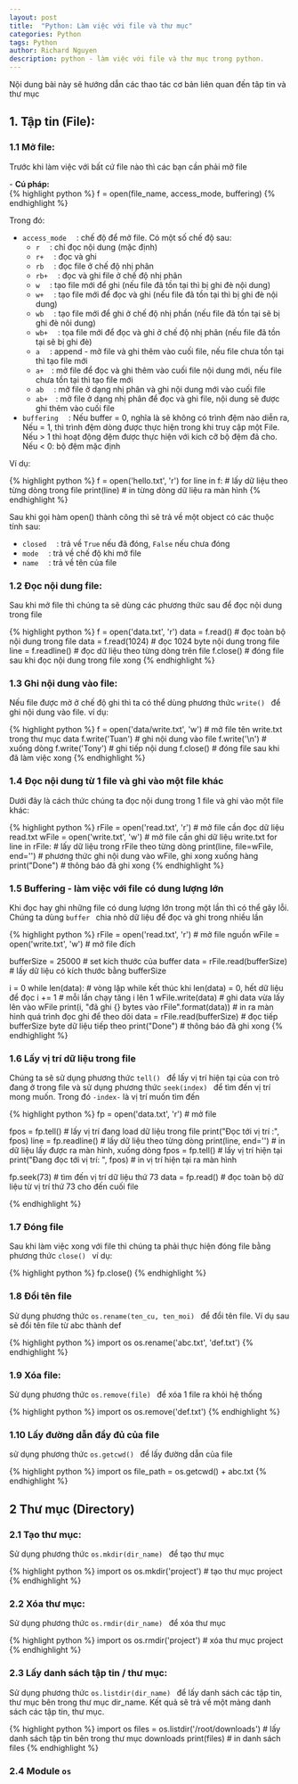```yaml
---
layout: post
title:  "Python: Làm việc với file và thư mục"
categories: Python
tags: Python
author: Richard Nguyen
description: python - làm việc với file và thư mục trong python.
---
```


Nội dung bài này sẽ hướng dẫn các thao tác cơ bản liên quan đến tâp tin và thư mục

## 1. Tập tin (File):

### 1.1 Mở file: 

Trước khi làm việc với bất cứ file nào thì các bạn cần phải mở file

\- **Cú pháp:**  
{% highlight python %}
f = open(file_name, access_mode, buffering)
{% endhighlight %}

Trong đó:

* `access_mode  ` : chế độ để mở file. Có một số chế độ sau:
    * `r  ` : chỉ đọc nội dung (mặc định)
    * `r+  ` : đọc và ghi
    * `rb  ` : đọc file ở chế độ nhị phân
    * `rb+  ` : đọc và ghi file ở chế độ nhị phân
    * `w  ` : tạo file mới để ghi (nếu file đã tồn tại thì bị ghi đè nội dung)
    * `w+  ` : tạo file mới để đọc và ghi (nếu file đã tồn tại thì bị ghi đè nội dung)
    * `wb  ` : tạo file mới để ghi ở chế độ nhị phần (nếu file đã tồn tại sẽ bị ghi đè nôi dung)
    * `wb+  ` : tọa file mới để đọc và ghi ở chế độ nhị phân (nếu file đã tồn tại sẽ bị ghi đè)
    * `a  ` : append - mở file và ghi thêm vào cuối file, nếu file chưa tồn tại thì tạo file mới
    * `a+  `: mở file để đọc và ghi thêm vào cuối file nội dung mới, nếu file chưa tồn tại thì tạo file mới
    * `ab  ` : mở file ở dạng nhị phân và ghi nội dung mới vào cuối file
    * `ab+  `: mở file ở dạng nhị phân để đọc và ghi file, nội dung sẽ được ghi thêm vào cuối file
* `buffering  ` : Nếu buffer = 0, nghĩa là sẽ không có trình đệm nào diễn ra, Nếu = 1, thì trình đệm dòng được thực hiện trong khi truy cập một File. Nếu > 1 thì hoạt động đệm được thực hiện với kích cỡ bộ đệm đã cho. Nếu < 0: bộ đệm mặc định

Ví dụ:

{% highlight python %}
f = open('hello.txt', 'r')
for line in f: # lấy dữ liệu theo từng dòng trong file
    print(line) # in từng dòng dữ liệu ra màn hình
{% endhighlight %}

Sau khi gọi hàm open() thành công thì sẽ trả về một object có các thuộc tính sau:

* `closed  ` : trả về `True` nếu đã đóng, `False` nếu chưa đóng
* `mode  ` : trả về chế độ khi mở file
* `name  ` : trả về tên của file

### 1.2 Đọc nội dung file:

Sau khi mở file thì chúng ta sẽ dùng các phương thức sau để đọc nội dung trong file

{% highlight python %}
f = open('data.txt', 'r')
data = f.read() # đọc toàn bộ nội dung trong file
data = f.read(1024) # đọc 1024 byte nội dung trong file
line = f.readline() # đọc dữ liệu theo từng dòng trên file
f.close() # đóng file sau khi đọc nội dung trong file xong
{% endhighlight %}

### 1.3 Ghi nội dung vào file:

Nếu file được mở ở chế độ ghi thì ta có thể dùng phương thức ```write() ``` để ghi nội dung vào file. ví dụ:

{% highlight python %}
f = open('data/write.txt', 'w') # mở file tên write.txt trong thư mục data
f.write('Tuan') # ghi nội dung vào file
f.write('\n') # xuống dòng
f.write('Tony') # ghi tiếp nội dung
f.close() # đóng file sau khi đã làm việc xong
{% endhighlight %}

### 1.4 Đọc nội dung từ 1 file và ghi vào một file khác

Dưới đây là cách thức chúng ta đọc nội dung trong 1 file và ghi vào một file khác:

{% highlight python %}
rFile = open('read.txt', 'r') # mở file cần đọc dữ liệu read.txt
wFile = open('write.txt', 'w') # mở file cần ghi dữ liệu write.txt
for line in rFile: # lấy dữ liệu trong rFile theo từng dòng
    print(line, file=wFile, end='') # phương thức ghi nội dung vào wFile, ghi xong xuống hàng
print("Done") # thông báo đã ghi xong
{% endhighlight %}

### 1.5 Buffering - làm việc với file có dung lượng lớn

Khi đọc hay ghi những file có dung lượng lớn trong một lần thì có thể gây lỗi. Chúng ta dùng `buffer ` chia nhỏ dữ liệu để đọc và ghi trong nhiều lần  

{% highlight python %}
rFile = open('read.txt', 'r') # mở file nguồn
wFile = open('write.txt', 'w') # mở file đích

bufferSize = 25000 # set kích thước của buffer
data = rFile.read(bufferSize) # lấy dữ liệu có kích thước bằng bufferSize

i = 0
while len(data): # vòng lặp while kết thúc khi len(data) = 0, hết dữ liệu để đọc
    i += 1 # mỗi lần chạy tăng i lên 1
    wFile.write(data) # ghi data vừa lấy lên vào wFile
    print(i, "đã ghi {} bytes vào rFile".format(data)) # in ra màn hình quá trình đọc ghi để theo dõi
    data = rFile.read(bufferSize) # đọc tiếp bufferSize byte dữ liệu tiếp theo
print("Done") # thông báo đã ghi xong
{% endhighlight %}

### 1.6 Lấy vị trí dữ liệu trong file

Chúng ta sẽ sử dụng phương thức `tell() ` để lấy vị trí hiện tại của con trỏ đang ở trong file và sử dụng phương thức `seek(index) ` để tìm đến vị trí mong muốn. Trong đó `-index-` là vị trí muốn tìm đến

{% highlight python %}
fp = open('data.txt', 'r') # mở file

fpos = fp.tell() # lấy vị trí đang load dữ liệu trong file
print("Đọc tới vị trí :", fpos)
line = fp.readline() # lấy dữ liệu theo từng dòng
print(line, end='') # in dữ liệu lấy được ra màn hình, xuống dòng
fpos = fp.tell() # lấy vị trí hiện tại
print("Đang đọc tới vị trí: ", fpos) # in vị trí hiện tại ra màn hình

fp.seek(73) # tìm đến vị trí dữ liệu thứ 73
data = fp.read() # đọc toàn bộ dữ liệu từ vị trí thứ 73 cho đến cuối file

{% endhighlight %}

### 1.7 Đóng file

Sau khi làm việc xong với file thì chúng ta phải thực hiện đóng file bằng phương thức `close() `
ví dụ:

{% highlight python %}
fp.close()
{% endhighlight %}

### 1.8 Đổi tên file

Sử dụng phương thức `os.rename(ten_cu, ten_moi) ` để đổi tên file. Ví dụ sau sẽ đổi tên file từ abc thành def

{% highlight python %}
import os
os.rename('abc.txt', 'def.txt')
{% endhighlight %}

### 1.9 Xóa file:

Sử dụng phương thức `os.remove(file) ` để xóa 1 file ra khỏi hệ thống

{% highlight python %}
import os
os.remove('def.txt')
{% endhighlight %}

### 1.10 Lấy đường dẫn đầy đủ của file

sử dụng phương thức `os.getcwd() ` để lấy đường dẫn của file

{% highlight python %}
import os
file_path = os.getcwd() + abc.txt
{% endhighlight %}

## 2 Thư mục (Directory)

### 2.1 Tạo thư mục:

Sử dụng phương thức `os.mkdir(dir_name) ` để tạo thư mục

{% highlight python %}
import os
os.mkdir('project') # tạo thư mục project
{% endhighlight %}

### 2.2 Xóa thư mục:

Sử dụng phương thức `os.rmdir(dir_name) ` để xóa thư mục

{% highlight python %}
import os
os.rmdir('project') # xóa thư mục project
{% endhighlight %}

### 2.3 Lấy danh sách tập tin / thư mục:
Sử dụng phương thức `os.listdir(dir_name) ` để lấy danh sách các tập tin, thư mục bên trong thư mục dir_name. Kết quả sẽ trả về một mảng danh sách các tập tin, thư mục.

{% highlight python %}
import os
files = os.listdir('/root/downloads') # lấy danh sách tập tin bên trong thư mục downloads
print(files) # in danh sách files
{% endhighlight %}

### 2.4 Module `os `

